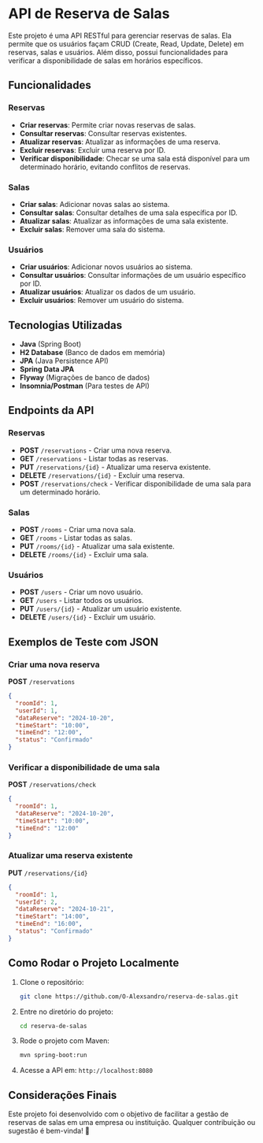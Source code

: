 
# API de Reserva de Salas

Este projeto é uma API RESTful para gerenciar reservas de salas. Ela permite que os usuários façam CRUD (Create, Read, Update, Delete) em reservas, salas e usuários. Além disso, possui funcionalidades para verificar a disponibilidade de salas em horários específicos.

## Funcionalidades

### Reservas
- **Criar reservas**: Permite criar novas reservas de salas.
- **Consultar reservas**: Consultar reservas existentes.
- **Atualizar reservas**: Atualizar as informações de uma reserva.
- **Excluir reservas**: Excluir uma reserva por ID.
- **Verificar disponibilidade**: Checar se uma sala está disponível para um determinado horário, evitando conflitos de reservas.

### Salas
- **Criar salas**: Adicionar novas salas ao sistema.
- **Consultar salas**: Consultar detalhes de uma sala específica por ID.
- **Atualizar salas**: Atualizar as informações de uma sala existente.
- **Excluir salas**: Remover uma sala do sistema.

### Usuários
- **Criar usuários**: Adicionar novos usuários ao sistema.
- **Consultar usuários**: Consultar informações de um usuário específico por ID.
- **Atualizar usuários**: Atualizar os dados de um usuário.
- **Excluir usuários**: Remover um usuário do sistema.

## Tecnologias Utilizadas

- **Java** (Spring Boot)
- **H2 Database** (Banco de dados em memória)
- **JPA** (Java Persistence API)
- **Spring Data JPA**
- **Flyway** (Migrações de banco de dados)
- **Insomnia/Postman** (Para testes de API)

## Endpoints da API

### Reservas

- **POST** `/reservations` - Criar uma nova reserva.
- **GET** `/reservations` - Listar todas as reservas.
- **PUT** `/reservations/{id}` - Atualizar uma reserva existente.
- **DELETE** `/reservations/{id}` - Excluir uma reserva.
- **POST** `/reservations/check` - Verificar disponibilidade de uma sala para um determinado horário.

### Salas

- **POST** `/rooms` - Criar uma nova sala.
- **GET** `/rooms` - Listar todas as salas.
- **PUT** `/rooms/{id}` - Atualizar uma sala existente.
- **DELETE** `/rooms/{id}` - Excluir uma sala.

### Usuários

- **POST** `/users` - Criar um novo usuário.
- **GET** `/users` - Listar todos os usuários.
- **PUT** `/users/{id}` - Atualizar um usuário existente.
- **DELETE** `/users/{id}` - Excluir um usuário.

## Exemplos de Teste com JSON

### Criar uma nova reserva
**POST** `/reservations`
```json
{
  "roomId": 1,
  "userId": 1,
  "dataReserve": "2024-10-20",
  "timeStart": "10:00",
  "timeEnd": "12:00",
  "status": "Confirmado"
}
```

### Verificar a disponibilidade de uma sala
**POST** `/reservations/check`
```json
{
  "roomId": 1,
  "dataReserve": "2024-10-20",
  "timeStart": "10:00",
  "timeEnd": "12:00"
}
```

### Atualizar uma reserva existente
**PUT** `/reservations/{id}`
```json
{
  "roomId": 1,
  "userId": 2,
  "dataReserve": "2024-10-21",
  "timeStart": "14:00",
  "timeEnd": "16:00",
  "status": "Confirmado"
}
```

## Como Rodar o Projeto Localmente

1. Clone o repositório:
   ```bash
   git clone https://github.com/O-Alexsandro/reserva-de-salas.git
   ```

2. Entre no diretório do projeto:
   ```bash
   cd reserva-de-salas
   ```

3. Rode o projeto com Maven:
   ```bash
   mvn spring-boot:run
   ```

4. Acesse a API em: `http://localhost:8080`

## Considerações Finais

Este projeto foi desenvolvido com o objetivo de facilitar a gestão de reservas de salas em uma empresa ou instituição. Qualquer contribuição ou sugestão é bem-vinda! 🚀
